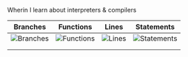 Wherin I learn about interpreters & compilers

| Branches                                                                                                           | Functions                                                                                                            | Lines                                                                                                        | Statements                                                                                                             |
|--------------------------------------------------------------------------------------------------------------------|----------------------------------------------------------------------------------------------------------------------|--------------------------------------------------------------------------------------------------------------|------------------------------------------------------------------------------------------------------------------------|
| ![Branches](https://github.com/gasolinewaltz/interpreter-compiler-studies/blob/master/coverage/badge-branches.svg) | ![Functions](https://github.com/gasolinewaltz/interpreter-compiler-studies/blob/master/coverage/badge-functions.svg) | ![Lines](https://github.com/gasolinewaltz/interpreter-compiler-studies/blob/master/coverage/badge-lines.svg) | ![Statements](https://github.com/gasolinewaltz/interpreter-compiler-studies/blob/master/coverage/badge-statements.svg) |
|                                                                                                                    |                                                                                                                      |                                                                                                              |                                                                                                                        |
|                                                                                                                    |                                                                                                                      |                                                                                                              |                                                                                                                        |